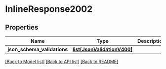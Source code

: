 # InlineResponse2002

## Properties
Name | Type | Description | Notes
------------ | ------------- | ------------- | -------------
**json_schema_validations** | [**list[JsonValidationV400]**](JsonValidationV400.md) |  | 

[[Back to Model list]](../README.md#documentation-for-models) [[Back to API list]](../README.md#documentation-for-api-endpoints) [[Back to README]](../README.md)


